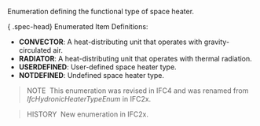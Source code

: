 ﻿Enumeration defining the functional type of space heater.

{ .spec-head}
Enumerated Item Definitions:

* **CONVECTOR**: A heat-distributing unit that operates with gravity-circulated air.
* **RADIATOR**: A heat-distributing unit that operates with thermal radiation.
* **USERDEFINED**: User-defined space heater type.
* **NOTDEFINED**: Undefined space heater type.

> NOTE&nbsp; This enumeration was revised in IFC4 and was renamed from _IfcHydronicHeaterTypeEnum_ in IFC2x.

> HISTORY&nbsp; New enumeration in IFC2x.
